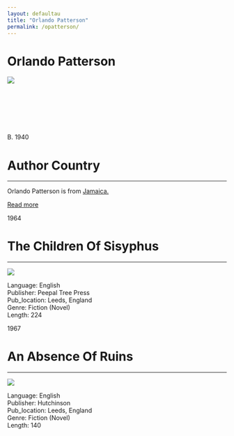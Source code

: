 ```yaml
---
layout: defaultau
title: "Orlando Patterson"
permalink: /opatterson/
---
```

<!-- partial:index.partial.html -->
<div class="content">
     <h1>Orlando Patterson</h1>
    <div class="quote">
        <div><img src="https://upload.wikimedia.org/wikipedia/commons/thumb/1/11/Orlando_Patterson_%28New_America_Foundation%29.jpg/330px-Orlando_Patterson_%28New_America_Foundation%29.jpg" class="logo"></div>
    </div>
    <div class="timeline">
        <div style="padding-bottom:100px;"></div>
        <div class="block">
             <div class="date right"><p class="right"> B. 1940 </p></div>
            <div class="dot"></div>
            <div class="left first">
            <div class="author_country">
                <h1>Author Country</h1><hr>
          <div class="aclocation">  <p>Orlando Patterson is from <a href="{{ site.baseurl }}/4">Jamaica.</a></p></div>
              <div class="acreadmore">  <a href="https://en.wikipedia.org/wiki/Orlando_Patterson" target="_blank">Read more</a></div>
            </div>
            </div>
        <div class="block">
            <div class="date left"><p class="left">1964</p></div>
            <div class="dot"></div>
            <div class="right">
                <h1>The Children Of Sisyphus</h1><hr>
                <p><img src="https://m.media-amazon.com/images/I/51ddfH9616L._SX319_BO1,204,203,200_.jpg"></p>
                <p>
                Language: English<br/>
                Publisher: Peepal Tree Press<br/>
                Pub_location: Leeds, England<br/>
                Genre: Fiction (Novel)<br/>
                Length: 224<br/>                   </p>
            </div>
        </div>
       <div class="block">
            <div class="date left"><p class="left">1967</p></div>
            <div class="dot"></div>
            <div class="right">
                <h1>An Absence Of Ruins</h1><hr>
                <p><img src="https://m.media-amazon.com/images/I/41EghVP4MXL._SY291_BO1,204,203,200_QL40_FMwebp_.jpg"></p>
                <p>
                Language: English<br/>
                Publisher: Hutchinson<br/>
                Pub_location: Leeds, England<br/>
                Genre: Fiction (Novel)<br/>
                Length: 140<br/>                   </p>
            </div>
        </div>
